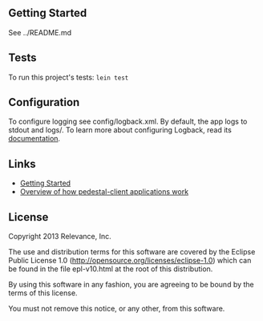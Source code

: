 ## Getting Started

See ../README.md

## Tests

To run this project's tests: `lein test`

## Configuration

To configure logging see config/logback.xml. By default, the app logs to stdout and logs/.
To learn more about configuring Logback, read its [documentation](http://logback.qos.ch/documentation.html).

## Links

* [Getting Started](https://github.com/pedestal/pedestal/tree/master/app#usage)
* [Overview of how pedestal-client applications work](http://pedestal.io/documentation/application-overview/)


License
-------
Copyright 2013 Relevance, Inc.

The use and distribution terms for this software are covered by the
Eclipse Public License 1.0 (http://opensource.org/licenses/eclipse-1.0)
which can be found in the file epl-v10.html at the root of this distribution.

By using this software in any fashion, you are agreeing to be bound by
the terms of this license.

You must not remove this notice, or any other, from this software.